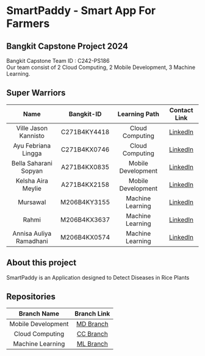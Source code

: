 
# SmartPaddy - Smart App For Farmers

## Bangkit Capstone Project 2024

Bangkit Capstone Team ID : C242-PS186 </br>
Our team consist of 2 Cloud Computing, 2 Mobile Development, 3 Machine Learning.

## Super Warriors

|              Name              |  Bangkit-ID  |    Learning Path    |                                   Contact Link                               |
| :----------------------------: | :----------: | :-----------------: | :--------------------------------------------------------------------------: |
|     Ville Jason Kannisto       | C271B4KY4418 |   Cloud Computing   |    [LinkedIn](https://www.linkedin.com/in/ville-jason-k-a32885330)           |
|      Ayu Febriana Lingga       | C271B4KX0746 |   Cloud Computing   |    [LinkedIn](https://www.linkedin.com/in/ayu-febriana-lingga/)              |      
|     Bella Saharani Sopyan      | A271B4KX0835 |  Mobile Development |    [LinkedIn](https://www.linkedin.com/in/bella-ss)                          |
|       Kelsha Aira Meylie       | A271B4KX2158 |  Mobile Development |    [LinkedIn](https://www.linkedin.com/in/kelshaairameylie)                  |
|            Mursawal            | M206B4KY3155 |   Machine Learning  |    [LinkedIn](https://www.linkedin.com/in/mursawal/)                         |
|             Rahmi              | M206B4KX3637 |   Machine Learning  |    [LinkedIn](https://www.linkedin.com/in/rahmi-811a77312)                   |
|     Annisa Auliya Ramadhani    | M206B4KX0574 |   Machine Learning  |    [LinkedIn](https://www.linkedin.com/in/annisa-auliya-ramadhani-98a535285) |

## About this project

SmartPaddy is an Application designed to Detect Diseases in Rice Plants

## Repositories

|    Branch Name     |                       Branch Link                             |
| :----------------: | :-----------------------------------------------------------: |
| Mobile Development | [MD Branch](https://github.com/AyuFL/SmartPaddy/tree/md-main) |
|  Cloud Computing   | [CC Branch](https://github.com/AyuFL/SmartPaddy/tree/cc-main) |
|  Machine Learning  | [ML Branch](https://github.com/AyuFL/SmartPaddy/tree/main)    |
